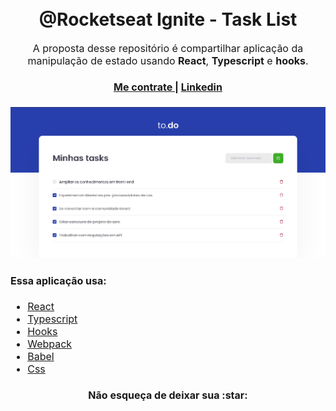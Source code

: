 <h1 align="center">
  <br>
  @Rocketseat Ignite - Task List
</h1>

<p align="center"><font size="3">
A proposta desse repositório é compartilhar aplicação da manipulação de estado usando <strong>React</strong>, <strong>Typescript</strong> e <strong>hooks</strong>.</p>

<div align="center"><a name="menu"></a>
  <h4>
    <a href="https://reisebertini.netlify.app/">
      Me contrate
    </a>
    <span> | </span>
    <a href="https://www.linkedin.com/in/kalinka-dur%C3%A7o-dos-reis-b07484205/">
      Linkedin
    </a>
  </h4>
</div>

![Screenshot](https://github.com/kali-r3i5/ignite-tasks/blob/main/snapshot.png)

#### <a name="software"></a>Essa aplicação usa:
* [React](https://pt-br.reactjs.org/)  
* [Typescript](https://www.typescriptlang.org/) 
* [Hooks](https://pt-br.reactjs.org/docs/hooks-intro.html)  
* [Webpack](https://webpack.js.org/) 
* [Babel](https://babeljs.io/) 
* [Css](https://developer.mozilla.org/pt-BR/docs/Web/CSS) 


<h4 align="center">Não esqueça de deixar sua :star: </h4>
